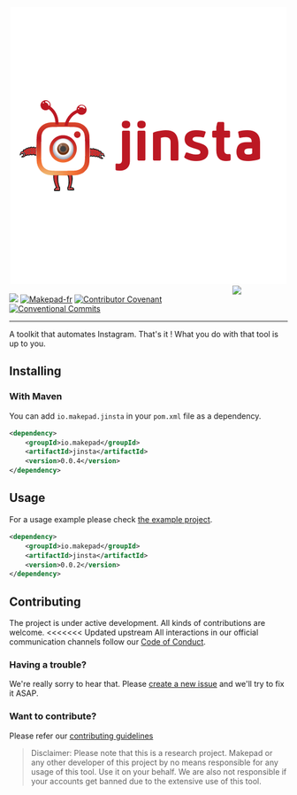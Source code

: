 <div align="center">
	<img src="https://github.com/Makepad-fr/jinsta/blob/c8f511003e97b74ba19cb538046a77871fa61785/icon.png?raw=true" alt="Image" />
</div>

<a href="https://foojay.io/today/works-with-openjdk">
<img align="right"
src="https://github.com/foojayio/badges/raw/main/works_with_openjdk/Works-with-OpenJDK.png"
width="100">
</a>

![](https://maven-badges.herokuapp.com/maven-central/io.makepad/jinsta/badge.png?style=plastic)
[![Makepad-fr](https://circleci.com/gh/Makepad-fr/jinsta.svg?style=svg)](https://app.circleci.com/pipelines/github/Makepad-fr/jinsta)
[![Contributor Covenant](https://img.shields.io/badge/Contributor%20Covenant-2.1-4baaaa.svg)](code_of_conduct.md)
[![Conventional Commits](https://img.shields.io/badge/Conventional%20Commits-1.0.0-yellow.svg)](https://conventionalcommits.org)

---


A toolkit that automates Instagram. That's it ! What you do with that tool is up to you.

## Installing

### With Maven

You can add `io.makepad.jinsta` in your `pom.xml` file as a dependency.

```xml
<dependency>
	<groupId>io.makepad</groupId>
	<artifactId>jinsta</artifactId>
	<version>0.0.4</version>
</dependency>
```

## Usage

For a usage example please check  [the example project](./example).
```xml
<dependency>
    <groupId>io.makepad</groupId>
    <artifactId>jinsta</artifactId>
    <version>0.0.2</version>
</dependency>
````

## Contributing

The project is under active development. All kinds of contributions are welcome.
<<<<<<< Updated upstream
All interactions in our official communication channels follow our [Code of Conduct](./CODE_OF_CONDUCT.md).

### Having a trouble?

We're really sorry to hear that. Please [create a new issue](https://www.github.com/Makepad-fr/jinsta/issues/new) and we'll try to fix it ASAP.

### Want to contribute?

Please refer our [contributing guidelines](./CONTRIBUTING.md)

> Disclaimer: Please note that this is a research project. Makepad or any other developer of this project by no means responsible for any usage of this tool. Use it on your behalf. We are also not responsible if your accounts get banned due to the extensive use of this tool.


